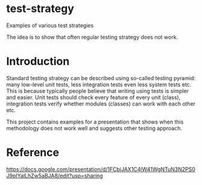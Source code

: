 # test-strategy
Examples of various test strategies

The idea is to show that often regular testing strategy does not work.

# Introduction
Standard testing strategy can be described using so-called testing pyramid: many low-level unit tests,
less integration tests even less system tests etc. This is because typically people believe that 
writing using tests is simpler and easier. Unit tests should check every feature of every unit (class), 
integration tests verify whether modules (classes) can work with each other etc. 

This project contains examples for a presentation that shows when this methodology does not work well and 
suggests other testing approach.

# Reference
https://docs.google.com/presentation/d/1FCbjJAX1C4lW41WgNTuN3N2PS0J9pIYalLhZw5aBJA8/edit?usp=sharing